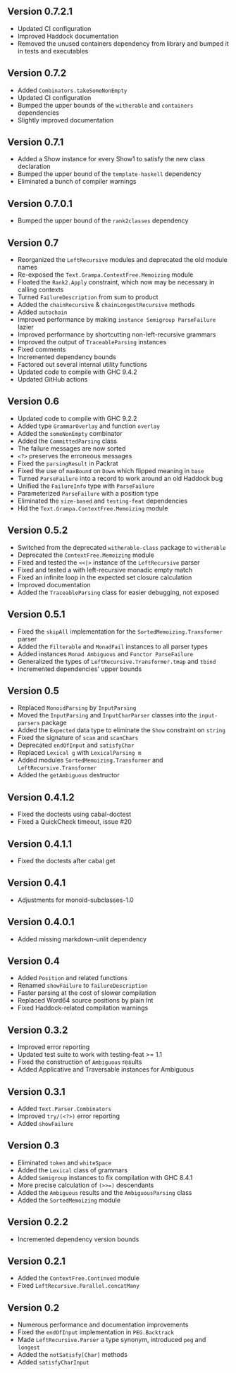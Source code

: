 Version 0.7.2.1
---------------
* Updated CI configuration
* Improved Haddock documentation
* Removed the unused containers dependency from library and bumped it in tests and executables

Version 0.7.2
---------------
* Added `Combinators.takeSomeNonEmpty`
* Updated CI configuration
* Bumped the upper bounds of the `witherable` and `containers` dependencies
* Slightly improved documentation

Version 0.7.1
---------------
* Added a Show instance for every Show1 to satisfy the new class declaration
* Bumped the upper bound of the `template-haskell` dependency
* Eliminated a bunch of compiler warnings

Version 0.7.0.1
---------------
* Bumped the upper bound of the `rank2classes` dependency

Version 0.7
---------------

* Reorganized the `LeftRecursive` modules and deprecated the old module names
* Re-exposed the `Text.Grampa.ContextFree.Memoizing` module
* Floated the `Rank2.Apply` constraint, which now may be necessary in calling contexts
* Turned `FailureDescription` from sum to product
* Added the `chainRecursive` & `chainLongestRecursive` methods
* Added `autochain`
* Improved performance by making `instance Semigroup ParseFailure` lazier
* Improved performance by shortcutting non-left-recursive grammars
* Improved the output of `TraceableParsing` instances
* Fixed comments
* Incremented dependency bounds
* Factored out several internal utility functions
* Updated code to compile with GHC 9.4.2
* Updated GitHub actions

Version 0.6
---------------
* Updated code to compile with GHC 9.2.2
* Added type `GrammarOverlay` and function `overlay`
* Added the `someNonEmpty` combinator
* Added the `CommittedParsing` class
* The failure messages are now sorted
* `<?>` preserves the erroneous messages
* Fixed the `parsingResult` in Packrat
* Fixed the use of `maxBound` on `Down` which flipped meaning in `base`
* Turned `ParseFailure` into a record to work around an old Haddock bug
* Unified the `FailureInfo` type with `ParseFailure`
* Parameterized `ParseFailure` with a position type
* Eliminated the `size-based` and `testing-feat` dependencies
* Hid the `Text.Grampa.ContextFree.Memoizing` module

Version 0.5.2
---------------
* Switched from the deprecated `witherable-class` package to `witherable`
* Deprecated the `ContextFree.Memoizing` module
* Fixed and tested the `<<|>` instance of the `LeftRecursive` parser
* Fixed and tested a with left-recursive monadic empty match
* Fixed an infinite loop in the expected set closure calculation
* Improved documentation
* Added the `TraceableParsing` class for easier debugging, not exposed

Version 0.5.1
---------------
* Fixed the `skipAll` implementation for the `SortedMemoizing.Transformer` parser
* Added the `Filterable` and `MonadFail` instances to all parser types
* Added instances `Monad Ambiguous` and `Functor ParseFailure`
* Generalized the types of `LeftRecursive.Transformer.tmap` and `tbind`
* Incremented dependencies' upper bounds

Version 0.5
---------------
* Replaced `MonoidParsing` by `InputParsing`
* Moved the `InputParsing` and `InputCharParser` classes into the `input-parsers` package
* Added the `Expected` data type to eliminate the `Show` constraint on `string`
* Fixed the signature of `scan` and `scanChars`
* Deprecated `endOfInput` and `satisfyChar`
* Replaced `Lexical g` with `LexicalParsing m`
* Added modules `SortedMemoizing.Transformer` and `LeftRecursive.Transformer`
* Added the `getAmbiguous` destructor

Version 0.4.1.2
---------------
* Fixed the doctests using cabal-doctest
* Fixed a QuickCheck timeout, issue #20

Version 0.4.1.1
---------------
* Fixed the doctests after cabal get

Version 0.4.1
---------------
* Adjustments for monoid-subclasses-1.0

Version 0.4.0.1
---------------
* Added missing markdown-unlit dependency

Version 0.4
---------------
* Added `Position` and related functions
* Renamed `showFailure` to `failureDescription`
* Faster parsing at the cost of slower compilation
* Replaced Word64 source positions by plain Int
* Fixed Haddock-related compilation warnings

Version 0.3.2
---------------
* Improved error reporting
* Updated test suite to work with testing-feat >= 1.1
* Fixed the construction of `Ambiguous` results
* Added Applicative and Traversable instances for Ambiguous

Version 0.3.1
---------------
* Added `Text.Parser.Combinators`
* Improved `try/(<?>)` error reporting
* Added `showFailure`

Version 0.3
---------------
* Eliminated `token` and `whiteSpace`
* Added the `Lexical` class of grammars
* Added `Semigroup` instances to fix compilation with GHC 8.4.1
* More precise calculation of `(>>=)` descendants
* Added the `Ambiguous` results and the `AmbiguousParsing` class
* Added the `SortedMemoizing` module

Version 0.2.2
---------------
* Incremented dependency version bounds

Version 0.2.1
---------------
* Added the `ContextFree.Continued` module
* Fixed `LeftRecursive.Parallel.concatMany`

Version 0.2
---------------
* Numerous performance and documentation improvements
* Fixed the `endOfInput` implementation in `PEG.Backtrack`
* Made `LeftRecursive.Parser` a type synonym, introduced `peg` and `longest`
* Added the `notSatisfy[Char]` methods
* Added `satisfyCharInput`

